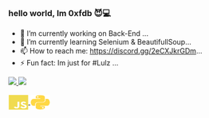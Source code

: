 ### hello world, Im 0xfdb 😈💻

- 🔭 I’m currently working on Back-End ...
- 🌱 I’m currently learning  Selenium & BeautifullSoup...
- 📫 How to reach me: https://discord.gg/2eCXJkrGDm...
- ⚡ Fun fact: Im just for #Lulz ...
<div>
    <a href="https://github.com/0fxdb">
    <img height="180em" src="https://github-readme-stats.vercel.app/api?username=0fxdb&show_icons=true&theme=highcontrast&include_all_commits=true&count_private=true"/>
    <img height="180em" src="https://github-readme-stats.vercel.app/api/top-langs/?username=rafaballerini&layout=compact&langs_count=16&theme=highcontrast"/>
</div>

<div style="display: inline_block"><br>
    <img align="center" height="30" width="40" src="https://raw.githubusercontent.com/devicons/devicon/master/icons/javascript/javascript-plain.svg">
    <img align="center" height="30" width="40" src="https://raw.githubusercontent.com/devicons/devicon/master/icons/python/python-plain.svg">
</div>
